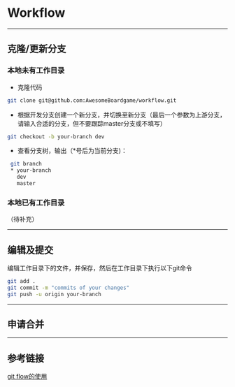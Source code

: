 # Workflow
--------
## 克隆/更新分支
### 本地未有工作目录
* 克隆代码
```bash
git clone git@github.com:AwesomeBoardgame/workflow.git
```
* 根据开发分支创建一个新分支，并切换至新分支（最后一个参数为上游分支，请输入合适的分支，但不要跟踪master分支或不填写）
```bash
git checkout -b your-branch dev
```
* 查看分支树，输出（\*号后为当前分支)：
```bash
 git branch
 * your-branch
   dev
   master
```
### 本地已有工作目录
（待补充）

---
## 编辑及提交
编辑工作目录下的文件，并保存，然后在工作目录下执行以下git命令
```bash
git add .
git commit -m "commits of your changes"
git push -u origin your-branch
```
---

## 申请合并

------
## 参考链接
[git flow的使用](https://www.cnblogs.com/lcngu/p/5770288.html)
